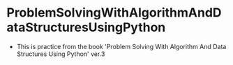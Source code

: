 # ProblemSolvingWithAlgorithmAndDataStructuresUsingPython

- This is practice from the book 'Problem Solving With Algorithm And Data Structures Using Python' ver.3
